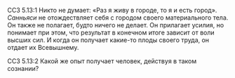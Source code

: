 ССЗ 5.13:1	Никто не думает: «Раз я живу в городе, то я и есть город». _Санньяси_ не отождествляет себя с городом своего материального тела. Он также не полагает, будто ничего не делает. Он прилагает усилия, но понимает при этом, что результат в конечном итоге зависит от воли высших сил. И когда он получает какие-то плоды своего труда, он отдает их Всевышнему.

ССЗ 5.13:2	Какой же опыт получает человек, действуя в таком сознании?